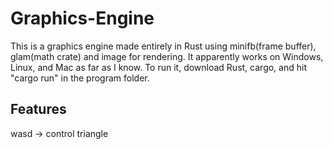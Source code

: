 # Graphics-Engine
This is a graphics engine made entirely in Rust using minifb(frame buffer), glam(math crate) and image for rendering. It apparently works on Windows, Linux, and Mac as far as I know.
To run it, download Rust, cargo, and hit "cargo run" in the program folder.
## Features
wasd -> control triangle
